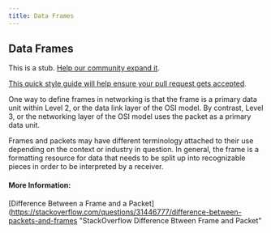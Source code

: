 ```yaml
---
title: Data Frames
---
```

## Data Frames

This is a stub. <a href='https://github.com/freecodecamp/guides/tree/master/src/pages/network-engineering/data-frames/index.md' target='_blank' rel='nofollow'>Help our community expand it</a>.

<a href='https://github.com/freecodecamp/guides/blob/master/README.md' target='_blank' rel='nofollow'>This quick style guide will help ensure your pull request gets accepted</a>.

  One way to define frames in networking is that the frame is a primary data unit within Level 2, or the data link layer of the OSI model. By contrast, Level 3, or the networking layer of the OSI model uses the packet as a primary data unit.

Frames and packets may have different terminology attached to their use depending on the context or industry in question. In general, the frame is a formatting resource for data that needs to be split up into recognizable pieces in order to be interpreted by a receiver.

<!-- The article goes here, in GitHub-flavored Markdown. Feel free to add YouTube videos, images, and CodePen/JSBin embeds  -->

#### More Information:
<!-- Please add any articles you think might be helpful to read before writing the article -->

[Difference Between a Frame and a Packet](https://stackoverflow.com/questions/31446777/difference-between-packets-and-frames "StackOverflow Difference Btween Frame and Packet"

